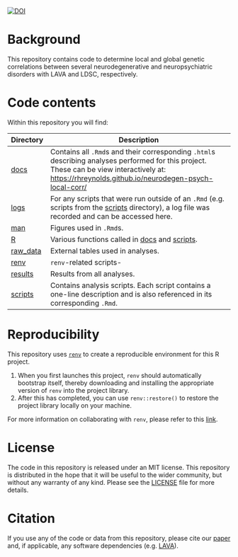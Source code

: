 
<!-- README.md is generated from README.Rmd. Please edit that file -->
<!-- badges: start -->
[![DOI](https://zenodo.org/badge/375954357.svg)](https://zenodo.org/badge/latestdoi/375954357) <!-- badges: end -->

# Background

This repository contains code to determine local and global genetic correlations between several neurodegenerative and neuropsychiatric disorders with LAVA and LDSC, respectively.

# Code contents

Within this repository you will find:

<table>
<colgroup>
<col width="11%" />
<col width="88%" />
</colgroup>
<thead>
<tr class="header">
<th>Directory</th>
<th>Description</th>
</tr>
</thead>
<tbody>
<tr class="odd">
<td><a href="docs" class="uri">docs</a></td>
<td>Contains all <code>.Rmd</code>s and their corresponding <code>.html</code>s describing analyses performed for this project. These can be view interactively at: <a href="https://rhreynolds.github.io/neurodegen-psych-local-corr/" class="uri">https://rhreynolds.github.io/neurodegen-psych-local-corr/</a></td>
</tr>
<tr class="even">
<td><a href="logs" class="uri">logs</a></td>
<td>For any scripts that were run outside of an <code>.Rmd</code> (e.g. scripts from the <a href="scripts" class="uri">scripts</a> directory), a log file was recorded and can be accessed here.</td>
</tr>
<tr class="odd">
<td><a href="man" class="uri">man</a></td>
<td>Figures used in <code>.Rmd</code>s.</td>
</tr>
<tr class="even">
<td><a href="R" class="uri">R</a></td>
<td>Various functions called in <a href="docs" class="uri">docs</a> and <a href="scripts" class="uri">scripts</a>.</td>
</tr>
<tr class="odd">
<td><a href="raw_data" class="uri">raw_data</a></td>
<td>External tables used in analyses.</td>
</tr>
<tr class="even">
<td><a href="renv" class="uri">renv</a></td>
<td><code>renv</code>-related scripts-</td>
</tr>
<tr class="odd">
<td><a href="results" class="uri">results</a></td>
<td>Results from all analyses.</td>
</tr>
<tr class="even">
<td><a href="scripts" class="uri">scripts</a></td>
<td>Contains analysis scripts. Each script contains a one-line description and is also referenced in its corresponding <code>.Rmd</code>.</td>
</tr>
</tbody>
</table>

# Reproducibility

This repository uses [`renv`](https://rstudio.github.io/renv/index.html) to create a reproducible environment for this R project.

1.  When you first launches this project, `renv` should automatically bootstrap itself, thereby downloading and installing the appropriate version of `renv` into the project library.
2.  After this has completed, you can use `renv::restore()` to restore the project library locally on your machine.

For more information on collaborating with `renv`, please refer to this [link](https://rstudio.github.io/renv/articles/collaborating.html).

# License

The code in this repository is released under an MIT license. This repository is distributed in the hope that it will be useful to the wider community, but without any warranty of any kind. Please see the [LICENSE](LICENSE) file for more details.

# Citation

If you use any of the code or data from this repository, please cite our [paper]([https://www.medrxiv.org/content/10.1101/2022.05.30.22275781v2](https://pubmed.ncbi.nlm.nih.gov/37117178/)) and, if applicable, any software dependencies (e.g. [LAVA](https://github.com/josefin-werme/LAVA)).
